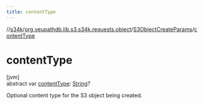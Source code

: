 ```yaml
---
title: contentType
---
```

//[s34k](../../../index.html)/[org.veupathdb.lib.s3.s34k.requests.object](../index.html)/[S3ObjectCreateParams](index.html)/[contentType](content-type.html)



# contentType



[jvm]\
abstract var [contentType](content-type.html): [String](https://kotlinlang.org/api/latest/jvm/stdlib/kotlin/-string/index.html)?



Optional content type for the S3 object being created.




